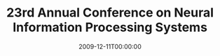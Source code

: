 ---
acronym: NIPS-2009
date: '2009-12-11T00:00:00'
ext_url: http://nips.cc/Conferences/2009/
location: Vancouver, Canada
submission_date: '2009-05-05T00:00:00'
title: 23rd Annual Conference on Neural Information Processing Systems
---